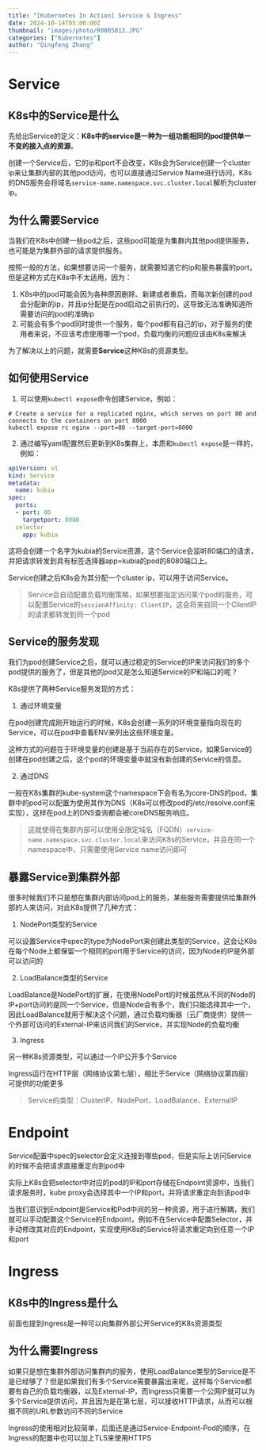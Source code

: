 ```yaml
---
title: "[Kubernetes In Action] Service & Ingress"
date: 2024-10-14T05:00:00Z
thumbnail: "images/photo/R0005812.JPG"
categories: ["Kubernetes"]
author: "Qingfeng Zhang"
---
```


# Service
## K8s中的Service是什么
先给出Service的定义：**K8s中的service是一种为一组功能相同的pod提供单一不变的接入点的资源**。

创建一个Service后，它的ip和port不会改变，K8s会为Service创建一个cluster ip来让集群内部的其他pod访问，也可以直接通过Service Name进行访问，K8s的DNS服务会将域名`service-name.namespace.svc.cluster.local`解析为cluster ip。

## 为什么需要Service
当我们在K8s中创建一些pod之后，这些pod可能是为集群内其他pod提供服务，也可能是为集群外部的请求提供服务。

按照一般的方法，如果想要访问一个服务，就需要知道它的ip和服务暴露的port，但是这种方式在K8s中不太适用，因为：
1. K8s中的pod可能会因为各种原因删除、新建或者重启，而每次新创建的pod会分配新的ip，并且ip分配是在pod启动之前执行的，这导致无法准确知道所需要访问的pod的准确ip
2. 可能会有多个pod同时提供一个服务，每个pod都有自己的ip，对于服务的使用者来说，不应该考虑使用哪一个pod，负载均衡的问题应该由K8s来解决

为了解决以上的问题，就需要**Service**这种K8s的资源类型。

## 如何使用Service
1. 可以使用`kubectl expose`命令创建Service，例如：
```shell
# Create a service for a replicated nginx, which serves on port 80 and connects to the containers on port 8000
kubectl expose rc nginx --port=80 --target-port=8000
```
2. 通过编写yaml配置然后更新到K8s集群上，本质和`kubectl expose`是一样的，例如：
```yaml yaml
apiVersion: v1
kind: Service
metadata:
  name: kubia
spec:
  ports:
  - port: 80
    targetport: 8080
  selector
    app: kubia
```
这将会创建一个名字为kubia的Service资源，这个Service会监听80端口的请求，并把请求转发到具有标签选择器app=kubia的pod的8080端口上。

Service创建之后K8s会为其分配一个cluster ip，可以用于访问Service。

> Service会自动配置负载均衡策略，如果想要指定访问某个pod的服务，可以配置Service的`sessionAffinity: ClientIP`，这会将来自同一个ClientIP的请求都转发到同一个pod

## Service的服务发现
我们为pod创建Service之后，就可以通过稳定的Service的IP来访问我们的多个pod提供的服务了，但是其他的pod又是怎么知道Service的IP和端口的呢？

K8s提供了两种Service服务发现的方式：
1. 通过环境变量

在pod创建完成刚开始运行的时候，K8s会创建一系列的环境变量指向现在的Service，可以在pod中查看ENV来列出这些环境变量。

这种方式的问题在于环境变量的创建是基于当前存在的Service，如果Service的创建在pod创建之后，这个pod的环境变量中就没有新创建的Service的信息。

2. 通过DNS

一般在K8s集群的kube-system这个namespace下会有名为core-DNS的pod，集群中的pod可以配置为使用其作为DNS（K8s可以修改pod的/etc/resolve.conf来实现），这样在pod上的DNS查询都会被coreDNS服务响应。

> 这就使得在集群内部可以使用全限定域名（FQDN）`service-name.namespace.svc.cluster.local`来访问K8s的Service，并且在同一个namespace中，只需要使用Service name访问即可

## 暴露Service到集群外部
很多时候我们不只是想在集群内部访问pod上的服务，某些服务需要提供给集群外部的人来访问，对此K8s提供了几种方式：
1. NodePort类型的Service

可以设置Service中spec的type为NodePort来创建此类型的Service，这会让K8s在每个Node上都保留一个相同的port用于Service的访问，因为Node的IP是外部可以访问的

2. LoadBalance类型的Service

LoadBalance是NodePort的扩展，在使用NodePort的时候虽然从不同的Node的IP+port访问的是同一个Service，但是Node会有多个，我们只能选择其中一个，因此LoadBalance就用于解决这个问题，通过负载均衡器（云厂商提供）提供一个外部可访问的External-IP来访问我们的Service，并实现Node的负载均衡

3. Ingress

另一种K8s资源类型，可以通过一个IP公开多个Service

Ingress运行在HTTP层（网络协议第七层），相比于Service（网络协议第四层）可提供的功能更多

> Service的类型：ClusterIP、NodePort、LoadBalance、ExternalIP

# Endpoint
Service配置中spec的selector会定义连接到哪些pod，但是实际上访问Service的时候不会把请求直接重定向到pod中

实际上K8s会把selector中对应的pod的IP和port存储在Endpoint资源中，当我们请求服务时，kube proxy会选择其中一个IP和port，并将请求重定向到该pod中

当我们意识到Endpoint是Service和Pod中间的另一种资源，用于进行解耦，我们就可以手动配置这个Service的Endpoint，例如不在Service中配置Selector，并手动修改其对应的Endpoint，实现使用K8s的Service将请求重定向到任意一个IP和port

# Ingress
## K8s中的Ingress是什么
前面也提到Ingress是一种可以向集群外部公开Service的K8s资源类型

## 为什么需要Ingress
如果只是想在集群外部访问集群内的服务，使用LoadBalance类型的Service是不是已经够了？但是如果我们有多个Service需要暴露出来呢，这样每个Service都要有自己的负载均衡器，以及External-IP，而Ingress只需要一个公网IP就可以为多个Service提供访问，并且因为是在第七层，可以接收HTTP请求，从而可以根据不同的URL参数访问不同的Service

Ingress的使用相对比较简单，后面还是通过Service-Endpoint-Pod的顺序，在Ingress的配置中也可以加上TLS来使用HTTPS
